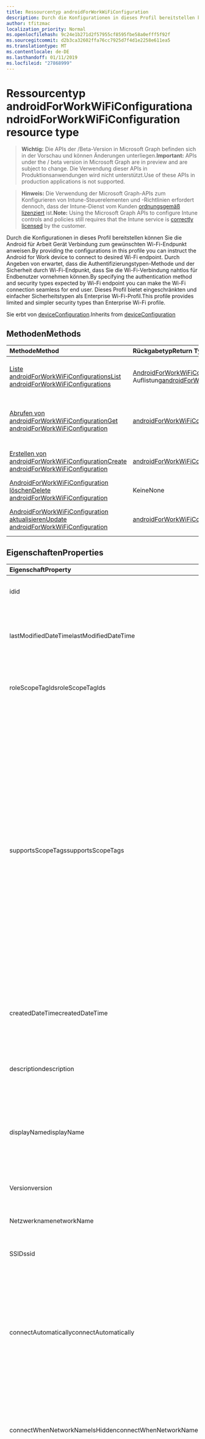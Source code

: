 ```yaml
---
title: Ressourcentyp androidForWorkWiFiConfiguration
description: Durch die Konfigurationen in dieses Profil bereitstellen können Sie die Android für Arbeit Gerät Verbindung zum gewünschten Wi-Fi-Endpunkt anweisen. Durch Angeben von erwartet, dass die Authentifizierungstypen-Methode und der Sicherheit durch Wi-Fi-Endpunkt, dass Sie die Wi-Fi-Verbindung nahtlos für Endbenutzer vornehmen können. Dieses Profil bietet eingeschränkten und einfacher Sicherheitstypen als Enterprise Wi-Fi-Profil.
author: tfitzmac
localization_priority: Normal
ms.openlocfilehash: 9c24e1b271d2f57955cf8595fbe58a0efff5f92f
ms.sourcegitcommit: d2b3ca32602ffa76cc7925d7f4d1e2258e611ea5
ms.translationtype: MT
ms.contentlocale: de-DE
ms.lasthandoff: 01/11/2019
ms.locfileid: "27868999"
---
```

# <a name="androidforworkwificonfiguration-resource-type"></a><span data-ttu-id="6f499-105">Ressourcentyp androidForWorkWiFiConfiguration</span><span class="sxs-lookup"><span data-stu-id="6f499-105">androidForWorkWiFiConfiguration resource type</span></span>

> <span data-ttu-id="6f499-106">**Wichtig:** Die APIs der /Beta-Version in Microsoft Graph befinden sich in der Vorschau und können Änderungen unterliegen.</span><span class="sxs-lookup"><span data-stu-id="6f499-106">**Important:** APIs under the / beta version in Microsoft Graph are in preview and are subject to change.</span></span> <span data-ttu-id="6f499-107">Die Verwendung dieser APIs in Produktionsanwendungen wird nicht unterstützt.</span><span class="sxs-lookup"><span data-stu-id="6f499-107">Use of these APIs in production applications is not supported.</span></span>

> <span data-ttu-id="6f499-108">**Hinweis:** Die Verwendung der Microsoft Graph-APIs zum Konfigurieren von Intune-Steuerelementen und -Richtlinien erfordert dennoch, dass der Intune-Dienst vom Kunden [ordnungsgemäß lizenziert](https://go.microsoft.com/fwlink/?linkid=839381) ist.</span><span class="sxs-lookup"><span data-stu-id="6f499-108">**Note:** Using the Microsoft Graph APIs to configure Intune controls and policies still requires that the Intune service is [correctly licensed](https://go.microsoft.com/fwlink/?linkid=839381) by the customer.</span></span>

<span data-ttu-id="6f499-109">Durch die Konfigurationen in dieses Profil bereitstellen können Sie die Android für Arbeit Gerät Verbindung zum gewünschten Wi-Fi-Endpunkt anweisen.</span><span class="sxs-lookup"><span data-stu-id="6f499-109">By providing the configurations in this profile you can instruct the Android for Work device to connect to desired Wi-Fi endpoint.</span></span> <span data-ttu-id="6f499-110">Durch Angeben von erwartet, dass die Authentifizierungstypen-Methode und der Sicherheit durch Wi-Fi-Endpunkt, dass Sie die Wi-Fi-Verbindung nahtlos für Endbenutzer vornehmen können.</span><span class="sxs-lookup"><span data-stu-id="6f499-110">By specifying the authentication method and security types expected by Wi-Fi endpoint you can make the Wi-Fi connection seamless for end user.</span></span> <span data-ttu-id="6f499-111">Dieses Profil bietet eingeschränkten und einfacher Sicherheitstypen als Enterprise Wi-Fi-Profil.</span><span class="sxs-lookup"><span data-stu-id="6f499-111">This profile provides limited and simpler security types than Enterprise Wi-Fi profile.</span></span>

<span data-ttu-id="6f499-112">Sie erbt von [deviceConfiguration](../resources/intune-deviceconfig-deviceconfiguration.md).</span><span class="sxs-lookup"><span data-stu-id="6f499-112">Inherits from [deviceConfiguration](../resources/intune-deviceconfig-deviceconfiguration.md)</span></span>

## <a name="methods"></a><span data-ttu-id="6f499-113">Methoden</span><span class="sxs-lookup"><span data-stu-id="6f499-113">Methods</span></span>
|<span data-ttu-id="6f499-114">Methode</span><span class="sxs-lookup"><span data-stu-id="6f499-114">Method</span></span>|<span data-ttu-id="6f499-115">Rückgabetyp</span><span class="sxs-lookup"><span data-stu-id="6f499-115">Return Type</span></span>|<span data-ttu-id="6f499-116">Beschreibung</span><span class="sxs-lookup"><span data-stu-id="6f499-116">Description</span></span>|
|:---|:---|:---|
|[<span data-ttu-id="6f499-117">Liste androidForWorkWiFiConfigurations</span><span class="sxs-lookup"><span data-stu-id="6f499-117">List androidForWorkWiFiConfigurations</span></span>](../api/intune-deviceconfig-androidforworkwificonfiguration-list.md)|<span data-ttu-id="6f499-118">[AndroidForWorkWiFiConfiguration](../resources/intune-deviceconfig-androidforworkwificonfiguration.md) -Auflistung</span><span class="sxs-lookup"><span data-stu-id="6f499-118">[androidForWorkWiFiConfiguration](../resources/intune-deviceconfig-androidforworkwificonfiguration.md) collection</span></span>|<span data-ttu-id="6f499-119">Listeneigenschaften und Beziehungen der [AndroidForWorkWiFiConfiguration](../resources/intune-deviceconfig-androidforworkwificonfiguration.md) -Objekte.</span><span class="sxs-lookup"><span data-stu-id="6f499-119">List properties and relationships of the [androidForWorkWiFiConfiguration](../resources/intune-deviceconfig-androidforworkwificonfiguration.md) objects.</span></span>|
|[<span data-ttu-id="6f499-120">Abrufen von androidForWorkWiFiConfiguration</span><span class="sxs-lookup"><span data-stu-id="6f499-120">Get androidForWorkWiFiConfiguration</span></span>](../api/intune-deviceconfig-androidforworkwificonfiguration-get.md)|[<span data-ttu-id="6f499-121">androidForWorkWiFiConfiguration</span><span class="sxs-lookup"><span data-stu-id="6f499-121">androidForWorkWiFiConfiguration</span></span>](../resources/intune-deviceconfig-androidforworkwificonfiguration.md)|<span data-ttu-id="6f499-122">Lesen Sie Eigenschaften und Beziehungen des [AndroidForWorkWiFiConfiguration](../resources/intune-deviceconfig-androidforworkwificonfiguration.md) -Objekts.</span><span class="sxs-lookup"><span data-stu-id="6f499-122">Read properties and relationships of the [androidForWorkWiFiConfiguration](../resources/intune-deviceconfig-androidforworkwificonfiguration.md) object.</span></span>|
|[<span data-ttu-id="6f499-123">Erstellen von androidForWorkWiFiConfiguration</span><span class="sxs-lookup"><span data-stu-id="6f499-123">Create androidForWorkWiFiConfiguration</span></span>](../api/intune-deviceconfig-androidforworkwificonfiguration-create.md)|[<span data-ttu-id="6f499-124">androidForWorkWiFiConfiguration</span><span class="sxs-lookup"><span data-stu-id="6f499-124">androidForWorkWiFiConfiguration</span></span>](../resources/intune-deviceconfig-androidforworkwificonfiguration.md)|<span data-ttu-id="6f499-125">Erstellen eines neuen [AndroidForWorkWiFiConfiguration](../resources/intune-deviceconfig-androidforworkwificonfiguration.md) -Objekts.</span><span class="sxs-lookup"><span data-stu-id="6f499-125">Create a new [androidForWorkWiFiConfiguration](../resources/intune-deviceconfig-androidforworkwificonfiguration.md) object.</span></span>|
|[<span data-ttu-id="6f499-126">AndroidForWorkWiFiConfiguration löschen</span><span class="sxs-lookup"><span data-stu-id="6f499-126">Delete androidForWorkWiFiConfiguration</span></span>](../api/intune-deviceconfig-androidforworkwificonfiguration-delete.md)|<span data-ttu-id="6f499-127">Keine</span><span class="sxs-lookup"><span data-stu-id="6f499-127">None</span></span>|<span data-ttu-id="6f499-128">Löscht eine [AndroidForWorkWiFiConfiguration](../resources/intune-deviceconfig-androidforworkwificonfiguration.md).</span><span class="sxs-lookup"><span data-stu-id="6f499-128">Deletes a [androidForWorkWiFiConfiguration](../resources/intune-deviceconfig-androidforworkwificonfiguration.md).</span></span>|
|[<span data-ttu-id="6f499-129">AndroidForWorkWiFiConfiguration aktualisieren</span><span class="sxs-lookup"><span data-stu-id="6f499-129">Update androidForWorkWiFiConfiguration</span></span>](../api/intune-deviceconfig-androidforworkwificonfiguration-update.md)|[<span data-ttu-id="6f499-130">androidForWorkWiFiConfiguration</span><span class="sxs-lookup"><span data-stu-id="6f499-130">androidForWorkWiFiConfiguration</span></span>](../resources/intune-deviceconfig-androidforworkwificonfiguration.md)|<span data-ttu-id="6f499-131">Aktualisieren Sie die Eigenschaften eines [AndroidForWorkWiFiConfiguration](../resources/intune-deviceconfig-androidforworkwificonfiguration.md) -Objekts.</span><span class="sxs-lookup"><span data-stu-id="6f499-131">Update the properties of a [androidForWorkWiFiConfiguration](../resources/intune-deviceconfig-androidforworkwificonfiguration.md) object.</span></span>|

## <a name="properties"></a><span data-ttu-id="6f499-132">Eigenschaften</span><span class="sxs-lookup"><span data-stu-id="6f499-132">Properties</span></span>
|<span data-ttu-id="6f499-133">Eigenschaft</span><span class="sxs-lookup"><span data-stu-id="6f499-133">Property</span></span>|<span data-ttu-id="6f499-134">Typ</span><span class="sxs-lookup"><span data-stu-id="6f499-134">Type</span></span>|<span data-ttu-id="6f499-135">Beschreibung</span><span class="sxs-lookup"><span data-stu-id="6f499-135">Description</span></span>|
|:---|:---|:---|
|<span data-ttu-id="6f499-136">id</span><span class="sxs-lookup"><span data-stu-id="6f499-136">id</span></span>|<span data-ttu-id="6f499-137">String</span><span class="sxs-lookup"><span data-stu-id="6f499-137">String</span></span>|<span data-ttu-id="6f499-138">Schlüssel der Entität</span><span class="sxs-lookup"><span data-stu-id="6f499-138">Key of the entity.</span></span> <span data-ttu-id="6f499-139">Geerbt von [deviceConfiguration](../resources/intune-deviceconfig-deviceconfiguration.md).</span><span class="sxs-lookup"><span data-stu-id="6f499-139">Inherited from [deviceConfiguration](../resources/intune-deviceconfig-deviceconfiguration.md)</span></span>|
|<span data-ttu-id="6f499-140">lastModifiedDateTime</span><span class="sxs-lookup"><span data-stu-id="6f499-140">lastModifiedDateTime</span></span>|<span data-ttu-id="6f499-141">DateTimeOffset</span><span class="sxs-lookup"><span data-stu-id="6f499-141">DateTimeOffset</span></span>|<span data-ttu-id="6f499-142">Datum und Uhrzeit der letzten Änderung des Objekts.</span><span class="sxs-lookup"><span data-stu-id="6f499-142">DateTime the object was last modified.</span></span> <span data-ttu-id="6f499-143">Geerbt von [deviceConfiguration](../resources/intune-deviceconfig-deviceconfiguration.md).</span><span class="sxs-lookup"><span data-stu-id="6f499-143">Inherited from [deviceConfiguration](../resources/intune-deviceconfig-deviceconfiguration.md)</span></span>|
|<span data-ttu-id="6f499-144">roleScopeTagIds</span><span class="sxs-lookup"><span data-stu-id="6f499-144">roleScopeTagIds</span></span>|<span data-ttu-id="6f499-145">Collection von Objekten des Typs „String“</span><span class="sxs-lookup"><span data-stu-id="6f499-145">String collection</span></span>|<span data-ttu-id="6f499-146">Liste der Bereich Tags für diese Instanz der Entität.</span><span class="sxs-lookup"><span data-stu-id="6f499-146">List of Scope Tags for this Entity instance.</span></span> <span data-ttu-id="6f499-147">Geerbt von [deviceConfiguration](../resources/intune-deviceconfig-deviceconfiguration.md).</span><span class="sxs-lookup"><span data-stu-id="6f499-147">Inherited from [deviceConfiguration](../resources/intune-deviceconfig-deviceconfiguration.md)</span></span>|
|<span data-ttu-id="6f499-148">supportsScopeTags</span><span class="sxs-lookup"><span data-stu-id="6f499-148">supportsScopeTags</span></span>|<span data-ttu-id="6f499-149">Boolean</span><span class="sxs-lookup"><span data-stu-id="6f499-149">Boolean</span></span>|<span data-ttu-id="6f499-150">Gibt an, ob die zugrunde liegende Gerätekonfiguration die Zuweisung von Bereich Kategorien unterstützt.</span><span class="sxs-lookup"><span data-stu-id="6f499-150">Indicates whether or not the underlying Device Configuration supports the assignment of scope tags.</span></span> <span data-ttu-id="6f499-151">Zuweisen der ScopeTags-Eigenschaft ist nicht zulässig, wenn dieser Wert false ist und Entitäten nicht bereichsbezogenen Benutzern angezeigt werden.</span><span class="sxs-lookup"><span data-stu-id="6f499-151">Assigning to the ScopeTags property is not allowed when this value is false and entities will not be visible to scoped users.</span></span> <span data-ttu-id="6f499-152">Dies tritt für Legacy-Richtlinien in Silverlight erstellt und kann durch Löschen und Neuerstellen der Richtlinie in der Azure-Verwaltungsportal aufgelöst werden.</span><span class="sxs-lookup"><span data-stu-id="6f499-152">This occurs for Legacy policies created in Silverlight and can be resolved by deleting and recreating the policy in the Azure Portal.</span></span> <span data-ttu-id="6f499-153">Diese Eigenschaft ist schreibgeschützt.</span><span class="sxs-lookup"><span data-stu-id="6f499-153">This property is read-only.</span></span> <span data-ttu-id="6f499-154">Geerbt von [deviceConfiguration](../resources/intune-deviceconfig-deviceconfiguration.md).</span><span class="sxs-lookup"><span data-stu-id="6f499-154">Inherited from [deviceConfiguration](../resources/intune-deviceconfig-deviceconfiguration.md)</span></span>|
|<span data-ttu-id="6f499-155">createdDateTime</span><span class="sxs-lookup"><span data-stu-id="6f499-155">createdDateTime</span></span>|<span data-ttu-id="6f499-156">DateTimeOffset</span><span class="sxs-lookup"><span data-stu-id="6f499-156">DateTimeOffset</span></span>|<span data-ttu-id="6f499-157">Datum und Uhrzeit der Erstellung des Objekts.</span><span class="sxs-lookup"><span data-stu-id="6f499-157">DateTime the object was created.</span></span> <span data-ttu-id="6f499-158">Geerbt von [deviceConfiguration](../resources/intune-deviceconfig-deviceconfiguration.md).</span><span class="sxs-lookup"><span data-stu-id="6f499-158">Inherited from [deviceConfiguration](../resources/intune-deviceconfig-deviceconfiguration.md)</span></span>|
|<span data-ttu-id="6f499-159">description</span><span class="sxs-lookup"><span data-stu-id="6f499-159">description</span></span>|<span data-ttu-id="6f499-160">String</span><span class="sxs-lookup"><span data-stu-id="6f499-160">String</span></span>|<span data-ttu-id="6f499-161">Beschreibung der Gerätekonfiguration (vom Administrator festgelegt).</span><span class="sxs-lookup"><span data-stu-id="6f499-161">Admin provided description of the Device Configuration.</span></span> <span data-ttu-id="6f499-162">Geerbt von [deviceConfiguration](../resources/intune-deviceconfig-deviceconfiguration.md).</span><span class="sxs-lookup"><span data-stu-id="6f499-162">Inherited from [deviceConfiguration](../resources/intune-deviceconfig-deviceconfiguration.md)</span></span>|
|<span data-ttu-id="6f499-163">displayName</span><span class="sxs-lookup"><span data-stu-id="6f499-163">displayName</span></span>|<span data-ttu-id="6f499-164">String</span><span class="sxs-lookup"><span data-stu-id="6f499-164">String</span></span>|<span data-ttu-id="6f499-165">Name der Gerätekonfiguration (vom Administrator festgelegt).</span><span class="sxs-lookup"><span data-stu-id="6f499-165">Admin provided name of the device configuration.</span></span> <span data-ttu-id="6f499-166">Geerbt von [deviceConfiguration](../resources/intune-deviceconfig-deviceconfiguration.md).</span><span class="sxs-lookup"><span data-stu-id="6f499-166">Inherited from [deviceConfiguration](../resources/intune-deviceconfig-deviceconfiguration.md)</span></span>|
|<span data-ttu-id="6f499-167">Version</span><span class="sxs-lookup"><span data-stu-id="6f499-167">version</span></span>|<span data-ttu-id="6f499-168">Int32</span><span class="sxs-lookup"><span data-stu-id="6f499-168">Int32</span></span>|<span data-ttu-id="6f499-169">Version der Gerätekonfiguration.</span><span class="sxs-lookup"><span data-stu-id="6f499-169">Version of the device configuration.</span></span> <span data-ttu-id="6f499-170">Geerbt von [deviceConfiguration](../resources/intune-deviceconfig-deviceconfiguration.md).</span><span class="sxs-lookup"><span data-stu-id="6f499-170">Inherited from [deviceConfiguration](../resources/intune-deviceconfig-deviceconfiguration.md)</span></span>|
|<span data-ttu-id="6f499-171">Netzwerkname</span><span class="sxs-lookup"><span data-stu-id="6f499-171">networkName</span></span>|<span data-ttu-id="6f499-172">String</span><span class="sxs-lookup"><span data-stu-id="6f499-172">String</span></span>|<span data-ttu-id="6f499-173">Netzwerkname</span><span class="sxs-lookup"><span data-stu-id="6f499-173">Network Name</span></span>|
|<span data-ttu-id="6f499-174">SSID</span><span class="sxs-lookup"><span data-stu-id="6f499-174">ssid</span></span>|<span data-ttu-id="6f499-175">String</span><span class="sxs-lookup"><span data-stu-id="6f499-175">String</span></span>|<span data-ttu-id="6f499-176">Dies ist der Name des Netzwerks Wi-Fi, die an alle Geräte gesendet wird.</span><span class="sxs-lookup"><span data-stu-id="6f499-176">This is the name of the Wi-Fi network that is broadcast to all devices.</span></span>|
|<span data-ttu-id="6f499-177">connectAutomatically</span><span class="sxs-lookup"><span data-stu-id="6f499-177">connectAutomatically</span></span>|<span data-ttu-id="6f499-178">Boolean</span><span class="sxs-lookup"><span data-stu-id="6f499-178">Boolean</span></span>|<span data-ttu-id="6f499-179">Verbinden Sie automatisch, wenn dieses Netzwerk im Bereich befindet.</span><span class="sxs-lookup"><span data-stu-id="6f499-179">Connect automatically when this network is in range.</span></span> <span data-ttu-id="6f499-180">Eine Einstellung auf "true" überspringt die Aufforderung der Benutzer und automatisch mit Wi-Fi-Netzwerk verbinden.</span><span class="sxs-lookup"><span data-stu-id="6f499-180">Setting this to true will skip the user prompt and automatically connect the device to Wi-Fi network.</span></span>|
|<span data-ttu-id="6f499-181">connectWhenNetworkNameIsHidden</span><span class="sxs-lookup"><span data-stu-id="6f499-181">connectWhenNetworkNameIsHidden</span></span>|<span data-ttu-id="6f499-182">Boolean</span><span class="sxs-lookup"><span data-stu-id="6f499-182">Boolean</span></span>|<span data-ttu-id="6f499-183">Bei Festlegung auf true festgelegt ist, dieses Profil erzwingt, dass das Gerät für die Verbindung mit einem Netzwerk SSID nicht, die an alle Geräte seine.</span><span class="sxs-lookup"><span data-stu-id="6f499-183">When set to true, this profile forces the device to connect to a network that doesn't broadcast its SSID to all devices.</span></span>|
|<span data-ttu-id="6f499-184">wiFiSecurityType</span><span class="sxs-lookup"><span data-stu-id="6f499-184">wiFiSecurityType</span></span>|[<span data-ttu-id="6f499-185">androidWiFiSecurityType</span><span class="sxs-lookup"><span data-stu-id="6f499-185">androidWiFiSecurityType</span></span>](../resources/intune-deviceconfig-androidwifisecuritytype.md)|<span data-ttu-id="6f499-186">Gibt an, ob Wi-Fi-Endpunkt einen EAP-basierte Sicherheitstyp verwendet wird.</span><span class="sxs-lookup"><span data-stu-id="6f499-186">Indicates whether Wi-Fi endpoint uses an EAP based security type.</span></span> <span data-ttu-id="6f499-187">Mögliche Werte: `open`, `wpaEnterprise`.</span><span class="sxs-lookup"><span data-stu-id="6f499-187">Possible values are: `open`, `wpaEnterprise`.</span></span>|

## <a name="relationships"></a><span data-ttu-id="6f499-188">Beziehungen</span><span class="sxs-lookup"><span data-stu-id="6f499-188">Relationships</span></span>
|<span data-ttu-id="6f499-189">Beziehung</span><span class="sxs-lookup"><span data-stu-id="6f499-189">Relationship</span></span>|<span data-ttu-id="6f499-190">Typ</span><span class="sxs-lookup"><span data-stu-id="6f499-190">Type</span></span>|<span data-ttu-id="6f499-191">Beschreibung</span><span class="sxs-lookup"><span data-stu-id="6f499-191">Description</span></span>|
|:---|:---|:---|
|<span data-ttu-id="6f499-192">groupAssignments</span><span class="sxs-lookup"><span data-stu-id="6f499-192">groupAssignments</span></span>|<span data-ttu-id="6f499-193">[DeviceConfigurationGroupAssignment](../resources/intune-deviceconfig-deviceconfigurationgroupassignment.md) -Auflistung</span><span class="sxs-lookup"><span data-stu-id="6f499-193">[deviceConfigurationGroupAssignment](../resources/intune-deviceconfig-deviceconfigurationgroupassignment.md) collection</span></span>|<span data-ttu-id="6f499-194">Die Liste derGruppenzuweisungen für das Gerätekonfigurationsprofil.</span><span class="sxs-lookup"><span data-stu-id="6f499-194">The list of group assignments for the device configuration profile.</span></span> <span data-ttu-id="6f499-195">Geerbt von [deviceConfiguration](../resources/intune-deviceconfig-deviceconfiguration.md).</span><span class="sxs-lookup"><span data-stu-id="6f499-195">Inherited from [deviceConfiguration](../resources/intune-deviceconfig-deviceconfiguration.md)</span></span>|
|<span data-ttu-id="6f499-196">assignments</span><span class="sxs-lookup"><span data-stu-id="6f499-196">assignments</span></span>|<span data-ttu-id="6f499-197">[deviceConfigurationAssignment](../resources/intune-deviceconfig-deviceconfigurationassignment.md)-Sammlung</span><span class="sxs-lookup"><span data-stu-id="6f499-197">[deviceConfigurationAssignment](../resources/intune-deviceconfig-deviceconfigurationassignment.md) collection</span></span>|<span data-ttu-id="6f499-198">Liste der Zuweisungen für das Gerätekonfigurationsprofil.</span><span class="sxs-lookup"><span data-stu-id="6f499-198">The list of assignments for the device configuration profile.</span></span> <span data-ttu-id="6f499-199">Geerbt von [deviceConfiguration](../resources/intune-deviceconfig-deviceconfiguration.md).</span><span class="sxs-lookup"><span data-stu-id="6f499-199">Inherited from [deviceConfiguration](../resources/intune-deviceconfig-deviceconfiguration.md)</span></span>|
|<span data-ttu-id="6f499-200">deviceStatuses</span><span class="sxs-lookup"><span data-stu-id="6f499-200">deviceStatuses</span></span>|<span data-ttu-id="6f499-201">[deviceConfigurationDeviceStatus](../resources/intune-deviceconfig-deviceconfigurationdevicestatus.md)-Sammlung</span><span class="sxs-lookup"><span data-stu-id="6f499-201">[deviceConfigurationDeviceStatus](../resources/intune-deviceconfig-deviceconfigurationdevicestatus.md) collection</span></span>|<span data-ttu-id="6f499-202">Installationsstatus der Gerätekonfiguration nach Gerät.</span><span class="sxs-lookup"><span data-stu-id="6f499-202">Device configuration installation status by device.</span></span> <span data-ttu-id="6f499-203">Geerbt von [deviceConfiguration](../resources/intune-deviceconfig-deviceconfiguration.md).</span><span class="sxs-lookup"><span data-stu-id="6f499-203">Inherited from [deviceConfiguration](../resources/intune-deviceconfig-deviceconfiguration.md)</span></span>|
|<span data-ttu-id="6f499-204">userStatuses</span><span class="sxs-lookup"><span data-stu-id="6f499-204">userStatuses</span></span>|<span data-ttu-id="6f499-205">[deviceConfigurationUserStatus](../resources/intune-deviceconfig-deviceconfigurationuserstatus.md)-Sammlung</span><span class="sxs-lookup"><span data-stu-id="6f499-205">[deviceConfigurationUserStatus](../resources/intune-deviceconfig-deviceconfigurationuserstatus.md) collection</span></span>|<span data-ttu-id="6f499-206">Gerät Konfiguration Installationsstatus durch Benutzer.</span><span class="sxs-lookup"><span data-stu-id="6f499-206">Device configuration installation status by user.</span></span> <span data-ttu-id="6f499-207">Geerbt von [deviceConfiguration](../resources/intune-deviceconfig-deviceconfiguration.md).</span><span class="sxs-lookup"><span data-stu-id="6f499-207">Inherited from [deviceConfiguration](../resources/intune-deviceconfig-deviceconfiguration.md)</span></span>|
|<span data-ttu-id="6f499-208">deviceStatusOverview</span><span class="sxs-lookup"><span data-stu-id="6f499-208">deviceStatusOverview</span></span>|[<span data-ttu-id="6f499-209">deviceConfigurationDeviceOverview</span><span class="sxs-lookup"><span data-stu-id="6f499-209">deviceConfigurationDeviceOverview</span></span>](../resources/intune-deviceconfig-deviceconfigurationdeviceoverview.md)|<span data-ttu-id="6f499-210">Übersicht über den Status der Gerätekonfiguration nach Gerät. Geerbt von [deviceConfiguration](../resources/intune-deviceconfig-deviceconfiguration.md).</span><span class="sxs-lookup"><span data-stu-id="6f499-210">Device Configuration devices status overview Inherited from [deviceConfiguration](../resources/intune-deviceconfig-deviceconfiguration.md)</span></span>|
|<span data-ttu-id="6f499-211">userStatusOverview</span><span class="sxs-lookup"><span data-stu-id="6f499-211">userStatusOverview</span></span>|[<span data-ttu-id="6f499-212">deviceConfigurationUserOverview</span><span class="sxs-lookup"><span data-stu-id="6f499-212">deviceConfigurationUserOverview</span></span>](../resources/intune-deviceconfig-deviceconfigurationuseroverview.md)|<span data-ttu-id="6f499-213">Übersicht über den Status der Gerätekonfiguration nach Benutzer. Geerbt von [deviceConfiguration](../resources/intune-deviceconfig-deviceconfiguration.md).</span><span class="sxs-lookup"><span data-stu-id="6f499-213">Device Configuration users status overview Inherited from [deviceConfiguration](../resources/intune-deviceconfig-deviceconfiguration.md)</span></span>|
|<span data-ttu-id="6f499-214">deviceSettingStateSummaries</span><span class="sxs-lookup"><span data-stu-id="6f499-214">deviceSettingStateSummaries</span></span>|<span data-ttu-id="6f499-215"> [settingStateDeviceSummary](../resources/intune-deviceconfig-settingstatedevicesummary.md)-Sammlung</span><span class="sxs-lookup"><span data-stu-id="6f499-215">[settingStateDeviceSummary](../resources/intune-deviceconfig-settingstatedevicesummary.md) collection</span></span>|<span data-ttu-id="6f499-216">Übersicht über den Einstellungsstatus für die Gerätekonfiguration nach Gerät. Geerbt von [deviceConfiguration](../resources/intune-deviceconfig-deviceconfiguration.md)</span><span class="sxs-lookup"><span data-stu-id="6f499-216">Device Configuration Setting State Device Summary Inherited from [deviceConfiguration](../resources/intune-deviceconfig-deviceconfiguration.md)</span></span>|

## <a name="json-representation"></a><span data-ttu-id="6f499-217">JSON-Darstellung</span><span class="sxs-lookup"><span data-stu-id="6f499-217">JSON Representation</span></span>
<span data-ttu-id="6f499-218">Es folgt eine JSON-Darstellung der Ressource.</span><span class="sxs-lookup"><span data-stu-id="6f499-218">Here is a JSON representation of the resource.</span></span>
<!-- {
  "blockType": "resource",
  "keyProperty": "id",
  "@odata.type": "microsoft.graph.androidForWorkWiFiConfiguration"
}
-->
``` json
{
  "@odata.type": "#microsoft.graph.androidForWorkWiFiConfiguration",
  "id": "String (identifier)",
  "lastModifiedDateTime": "String (timestamp)",
  "roleScopeTagIds": [
    "String"
  ],
  "supportsScopeTags": true,
  "createdDateTime": "String (timestamp)",
  "description": "String",
  "displayName": "String",
  "version": 1024,
  "networkName": "String",
  "ssid": "String",
  "connectAutomatically": true,
  "connectWhenNetworkNameIsHidden": true,
  "wiFiSecurityType": "String"
}
```





